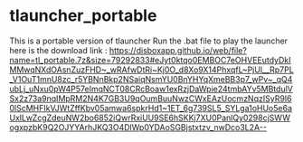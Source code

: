 # tlauncher_portable
This is a portable version of tlauncher
Run the .bat file to play the launcher
here is the download link : [https://disboxapp.github.io/web/file?name=tl_portable.7z&size=79292833#eJyt0ktqo0EMBOC7eOHVEEutdyDkIMMwqNXdOAsnZuzFHD~_wRAfwDtRi~Kj0O_d8Xo9X14PhxqfL~PjUl__Rp7PL_V1OuT1mnU8zc_r5YBNnBkp2NSaiqNsmYU0BnYHYqXmeBB3p7_wPv~_qQ4ubLj_uNxu0pW4P57eImqNCT08CRcBoaw1exRzjDaWpie24tmbAYv5MBtdulVSx2z73a9nqIMpRM2N4K7GB3U9qOumBuuNwzCWxEAzUocmzNqzISyR9I60lScMHFIkVJWtZffKbv05amwa6spkrHd1~1ET_6g739SL5_SYLga1oHUo5e6aUxlLwZcgZdeuNW2bo6852iQwrRxiUU9SE6hSKKj7XU0PanlQy0298cjSWWogxpzbK9Q2OJYYArhJKQ3O4DlWp0YDAoSGBjstxtzv_nwDco3L2A--
](https://disboxapp.github.io/web/file?name=Tlauncher%20portable.zip&size=115445556#eJyt0ktqmzEQAOC7eOFVieetUSD0IKUUjTTCWTgxtRc9fvUbt_EBvNIg0Oibx4_d8Xo9X14Phz4~Xsb7pX_~Hu18fumfp0O7Xls_nvLjejkguRBDLUUdfAVAtztHJeBKtSqx6cEQK_yC7_nnzSwdIMv~_bLF1qaV_fH0BrOld5dhOsasJsGKMaUGI41is69jFB7DowEoUBiUxFm0tnDf7749Q80maops4Hc1Pqjng3puag0jXO5EhOqGMpwcRGY2KpWpOqGFNZeWSZ194gSPQKotbdqT1AWUqDgWs7uavtTzodfl1uuEtgpEa1wL~Vyvhay7q47euS1wTxExH2VNhHMM6NNNSbCbMT9HzcCwsrmJ0F3ND~p8UOemHoi4hGrNJC1moSHgZe1J1PVFr9isilRYtWVf6KaRObVBV8KgJ6lxtQltTVb~7bX8VyPQl9ppU3cZmHWt8RJDanTWbN45bhPAuuqJLR7hyuYx21pn6jprzLCVY_fzL3pG_dU-)
